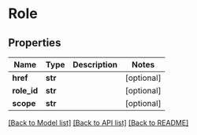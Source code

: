 # Role

## Properties
Name | Type | Description | Notes
------------ | ------------- | ------------- | -------------
**href** | **str** |  | [optional] 
**role_id** | **str** |  | [optional] 
**scope** | **str** |  | [optional] 

[[Back to Model list]](../README.md#documentation-for-models) [[Back to API list]](../README.md#documentation-for-api-endpoints) [[Back to README]](../README.md)


